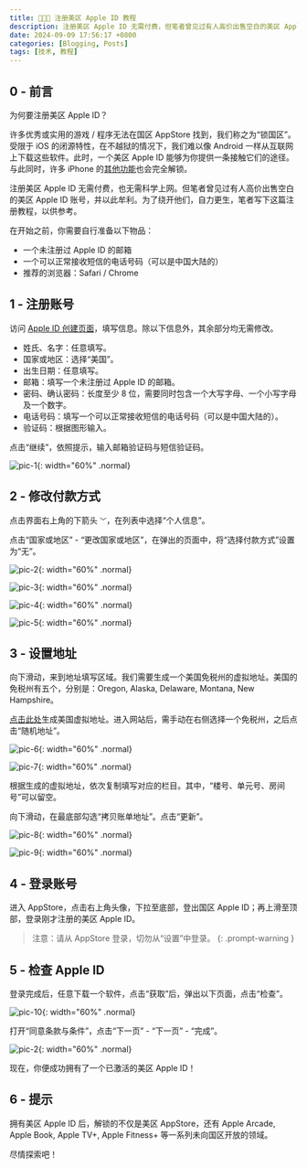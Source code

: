 ```yaml
---
title: 🧑🏻‍💻 注册美区 Apple ID 教程
description: 注册美区 Apple ID 无需付费，但笔者曾见过有人高价出售空白的美区 Apple ID 账号，并以此牟利。为了绕开他们，自力更生，笔者写下这篇注册教程，以供参考。
date: 2024-09-09 17:56:17 +0800
categories: [Blogging, Posts]
tags: [技术, 教程]
---
```


## 0 - 前言

为何要注册美区 Apple ID？

许多优秀或实用的游戏 / 程序无法在国区 AppStore 找到，我们称之为“锁国区”。受限于 iOS 的闭源特性，在不越狱的情况下，我们难以像 Android 一样从互联网上下载这些软件。此时，一个美区 Apple ID 能够为你提供一条接触它们的途径。与此同时，许多 iPhone 的[其他功能](#6---提示)也会完全解锁。

注册美区 Apple ID 无需付费，也无需科学上网。但笔者曾见过有人高价出售空白的美区 Apple ID 账号，并以此牟利。为了绕开他们，自力更生，笔者写下这篇注册教程，以供参考。

在开始之前，你需要自行准备以下物品：

- 一个未注册过 Apple ID 的邮箱
- 一个可以正常接收短信的电话号码（可以是中国大陆的）
- 推荐的浏览器：Safari / Chrome

## 1 - 注册账号

访问 [Apple ID 创建页面](https://appleid.apple.com/account)，填写信息。除以下信息外，其余部分均无需修改。

- 姓氏、名字：任意填写。
- 国家或地区：选择“美国”。
- 出生日期：任意填写。
- 邮箱：填写一个未注册过 Apple ID 的邮箱。
- 密码、确认密码：长度至少 8 位，需要同时包含一个大写字母、一个小写字母及一个数字。
- 电话号码：填写一个可以正常接收短信的电话号码（可以是中国大陆的）。
- 验证码：根据图形输入。

点击“继续”，依照提示，输入邮箱验证码与短信验证码。

![pic-1](../assets/img/2024-09-09-pic%20(2).png){: width="60%" .normal}

## 2 - 修改付款方式

点击界面右上角的下箭头 `﹀`，在列表中选择“个人信息”。

点击“国家或地区” - “更改国家或地区”，在弹出的页面中，将“选择付款方式”设置为“无”。

![pic-2](../assets/img/2024-09-09-pic%20(1).png){: width="60%" .normal}

![pic-3](../assets/img/2024-09-09-pic%20(3).png){: width="60%" .normal}

![pic-4](../assets/img/2024-09-09-pic%20(4).png){: width="60%" .normal}

![pic-5](../assets/img/2024-09-09-pic%20(5).png){: width="60%" .normal}

## 3 - 设置地址

向下滑动，来到地址填写区域。我们需要生成一个美国免税州的虚拟地址。美国的免税州有五个，分别是：Oregon, Alaska, Delaware, Montana, New Hampshire。

[点击此处](https://www.meiguodizhi.com/)生成美国虚拟地址。进入网站后，需手动在右侧选择一个免税州，之后点击“随机地址”。

![pic-6](../assets/img/2024-09-09-pic%20(7).png){: width="60%" .normal}

![pic-7](../assets/img/2024-09-09-pic%20(8).png){: width="60%" .normal}

根据生成的虚拟地址，依次复制填写对应的栏目。其中，“楼号、单元号、房间号”可以留空。

向下滑动，在最底部勾选“拷贝账单地址”。点击“更新”。

![pic-8](../assets/img/2024-09-09-pic%20(6).png){: width="60%" .normal}

![pic-9](../assets/img/2024-09-09-pic%20(9).png){: width="60%" .normal}

## 4 - 登录账号

进入 AppStore，点击右上角头像，下拉至底部，登出国区 Apple ID；再上滑至顶部，登录刚才注册的美区 Apple ID。

> 注意：请从 AppStore 登录，切勿从“设置”中登录。
{: .prompt-warning }

## 5 - 检查 Apple ID

登录完成后，任意下载一个软件，点击“获取”后，弹出以下页面，点击“检查”。

![pic-10](../assets/img/2024-09-09-pic%20(10).png){: width="60%" .normal}

打开“同意条款与条件”，点击“下一页” - “下一页” - “完成”。

![pic-2](../assets/img/2024-09-09-pic%20(11).png){: width="60%" .normal}

现在，你便成功拥有了一个已激活的美区 Apple ID！

## 6 - 提示

拥有美区 Apple ID 后，解锁的不仅是美区 AppStore，还有 Apple Arcade, Apple Book, Apple TV+, Apple Fitness+ 等一系列未向国区开放的领域。

尽情探索吧！